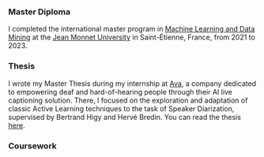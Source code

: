 ### Master Diploma
I completed the international master program in [Machine Learning and Data Mining](https://mldm.univ-st-etienne.fr/overview.php) at the [Jean Monnet University](https://www.univ-st-etienne.fr/en/index.html) in Saint-Étienne, France, from 2021 to 2023.

### Thesis
I wrote my Master Thesis during my internship at [Ava](https://www.ava.me/), a company dedicated to empowering deaf and hard-of-hearing people through their AI live captioning solution. There, I focused on the exploration and adaptation of classic Active Learning techniques to the task of Speaker Diarization, supervised by Bertrand Higy and Hervé Bredin. You can read the thesis [here](https://github.com/beltran99/master-diploma/blob/main/thesis/MasterThesis_BeltranCastro.pdf).

### Coursework
